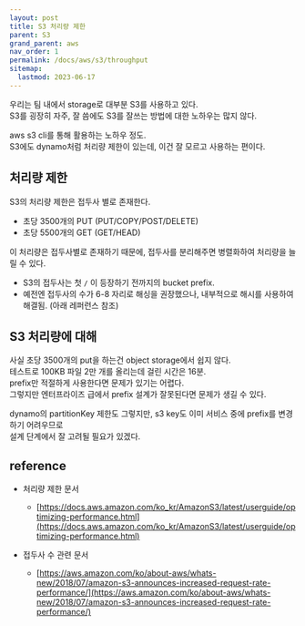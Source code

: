 ```yaml
---
layout: post
title: S3 처리량 제한
parent: S3
grand_parent: aws
nav_order: 1
permalink: /docs/aws/s3/throughput
sitemap:
  lastmod: 2023-06-17
---
```


우리는 팀 내에서 storage로 대부분 S3를 사용하고 있다.  
S3를 굉장히 자주, 잘 씀에도 S3를 잘쓰는 방법에 대한 노하우는 많지 않다.  

aws s3 cli를 통해 활용하는 노하우 정도.    
S3에도 dynamo처럼 처리량 제한이 있는데, 이건 잘 모르고 사용하는 편이다.


## 처리량 제한

S3의 처리량 제한은 접두사 별로 존재한다.
- 초당 3500개의 PUT (PUT/COPY/POST/DELETE)
- 초당 5500개의 GET (GET/HEAD)

이 처리량은 접두사별로 존재하기 때문에, 접두사를 분리해주면 병렬화하여 처리량을 늘릴 수 있다.
- S3의 접두사는 첫 `/` 이 등장하기 전까지의 bucket prefix.
- 예전엔 접두사의 수가 6-8 자리로 해싱을 권장했으나, 내부적으로 해시를 사용하여 해결됨. (아래 레퍼런스 참조)

## S3 처리량에 대해

사실 초당 3500개의 put을 하는건 object storage에서 쉽지 않다.    
테스트로 100KB 파일 2만 개를 올리는데 걸린 시간은 16분.  
prefix만 적절하게 사용한다면 문제가 있기는 어렵다.  
그렇지만 엔터프라이즈 급에서 prefix 설계가 잘못된다면 문제가 생길 수 있다.

dynamo의 partitionKey 제한도 그렇지만, s3 key도 이미 서비스 중에 prefix를 변경하기 어려우므로  
설계 단계에서 잘 고려될 필요가 있겠다.


## reference

- 처리량 제한 문서
  - [https://docs.aws.amazon.com/ko_kr/AmazonS3/latest/userguide/optimizing-performance.html](https://docs.aws.amazon.com/ko_kr/AmazonS3/latest/userguide/optimizing-performance.html) 

- 접두사 수 관련 문서
  - [https://aws.amazon.com/ko/about-aws/whats-new/2018/07/amazon-s3-announces-increased-request-rate-performance/](https://aws.amazon.com/ko/about-aws/whats-new/2018/07/amazon-s3-announces-increased-request-rate-performance/)